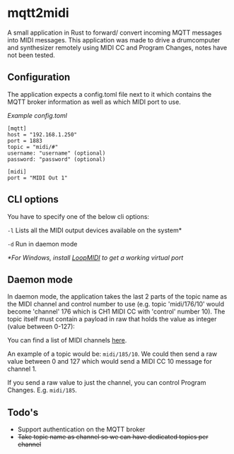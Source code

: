# mqtt2midi

A small application in Rust to forward/ convert incoming MQTT messages into MIDI messages. This application was made to drive a drumcomputer and synthesizer remotely using MIDI CC and Program Changes, notes have not been tested.

## Configuration

The application expects a config.toml file next to it which contains the MQTT broker information as well as which MIDI port to use.

_Example config.toml_
```
[mqtt]
host = "192.168.1.250"
port = 1883
topic = "midi/#"
username: "username" (optional)
password: "password" (optional)

[midi]
port = "MIDI Out 1"
```

## CLI options

You have to specify one of the below cli options:

```-l``` Lists all the MIDI output devices available on the system*

```-d``` Run in daemon mode 

_*For Windows, install [LoopMIDI](https://www.tobias-erichsen.de/software/loopmidi.html) to get a working virtual port_

## Daemon mode

In daemon mode, the application takes the last 2 parts of the topic name as the MIDI channel and control number to use (e.g. topic 'midi/176/10' would become 'channel' 176 which is CH1 MIDI CC with 'control' number 10). The topic itself must contain a payload in raw that holds the value as integer (value between 0-127):

You can find a list of MIDI channels [here](https://midi.org/expanded-midi-1-0-messages-list).

An example of a topic would be: ```midi/185/10```. We could then send a raw value between 0 and 127 which would send a MIDI CC 10 message for channel 1.

If you send a raw value to just the channel, you can control Program Changes. E.g. ```midi/185```.

## Todo's

* Support authentication on the MQTT broker
* ~~Take topic name as channel so we can have dedicated topics per channel~~